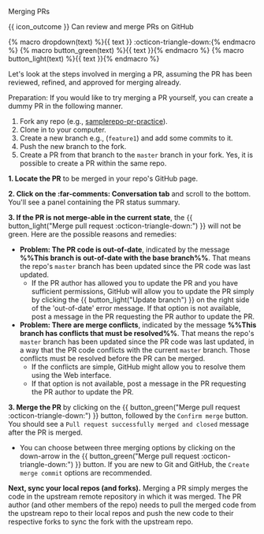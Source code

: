 <span id="title">Merging PRs</span>

<span id="prereqs"></span>

<span id="outcomes">{{ icon_outcome }} Can review and merge PRs on GitHub</span>

{% macro dropdown(text) %}<span class="btn btn-light border">{{ text }} :octicon-triangle-down:</span>{% endmacro %}
{% macro button_green(text) %}<span class="btn btn-success ps-1 pe-1 pb-0 pt-0">{{ text }}</span>{% endmacro %}
{% macro button_light(text) %}<span class="btn btn-light ps-1 pe-1 pb-0 pt-0 border">{{ text }}</span>{% endmacro %}

<div id="body">

Let's look at the steps involved in merging a PR, assuming the PR has been reviewed, refined, and approved for merging already.

Preparation: If you would like to try merging a PR yourself, you can create a dummy PR in the following manner.
1. Fork any repo (e.g., [samplerepo-pr-practice](https://github.com/se-edu/samplerepo-pr-practice)).
1. Clone in to your computer.
1. Create a new branch e.g., (`feature1`) and add some commits to it.
1. Push the new branch to the fork.
1. Create a PR from that branch to the `master` branch in your fork. Yes, it is possible to create a PR within the same repo.

**1. Locate the PR** to be merged in your repo's GitHub page.

**2. Click on the <span class="tab">:far-comments: Conversation</span> tab** and scroll to the bottom. You'll see a panel containing the PR status summary.<br>
<pic src="{{baseUrl}}/gitAndGithub/managePRs/images/mergePr.png" width="800" />

**3. If the PR is not merge-able in the current state**, the {{ button_light("Merge pull request :octicon-triangle-down:") }} will not be green. Here are the possible reasons and remedies:

* **Problem: The PR code is out-of-date**, indicated by the message **%%This branch is out-of-date with the base branch%%**. That means the repo's `master` branch has been updated since the PR code was last updated.
  * If the PR author has allowed you to update the PR and you have sufficient permissions, GitHub will allow you to update the PR simply by clicking the {{ button_light("Update branch") }} on the right side of the 'out-of-date' error message.
    If that option is not available, post a message in the PR requesting the PR author to update the PR.
* **Problem: There are merge conflicts**, indicated by the message **%%This branch has conflicts that must be resolved%%**. That means the repo's `master` branch has been updated since the PR code was last updated, in a way that the PR code conflicts with the current `master` branch. Those <trigger trigger="click" for="modal:managePRs-mergeConflics">conflicts must be resolved</trigger>  before the PR can be merged.
  * If the conflicts are simple, GitHub might allow you to resolve them using the Web interface.
  * If that option is not available, post a message in the PR requesting the PR author to update the PR.

<modal large header="Tools → Git & GitHub → Merge Conflicts" id="modal:managePRs-mergeConflics">
  <include src="../mergeConflicts/unit-inElsewhere-asFlat.md" boilerplate/>
</modal>

**3. Merge the PR** by clicking on the {{ button_green("Merge pull request :octicon-triangle-down:") }} button, followed by the `Confirm merge` button. You should see a `Pull request successfully merged and closed` message after the PR is merged.<br>

* You can choose between three merging options by clicking on the down-arrow in the {{ button_green("Merge pull request :octicon-triangle-down:") }} button. If you are new to Git and GitHub, the `Create merge commit` options are recommended.

**Next, sync your local repos (and forks).** Merging a PR simply merges the code in the upstream remote repository in which it was merged. The PR author (and other members of the repo) needs to pull the merged code from the upstream repo to their local repos and push the new code to their respective forks to sync the fork with the upstream repo.

</div>

<div id="extras">
</div>
